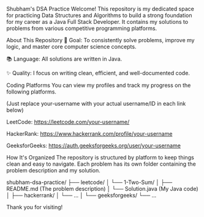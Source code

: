 Shubham's DSA Practice
Welcome! This repository is my dedicated space for practicing Data Structures and Algorithms to build a strong foundation for my career as a Java Full Stack Developer. It contains my solutions to problems from various competitive programming platforms.

About This Repository
🎯 Goal: To consistently solve problems, improve my logic, and master core computer science concepts.

📚 Language: All solutions are written in Java.

✨ Quality: I focus on writing clean, efficient, and well-documented code.

Coding Platforms
You can view my profiles and track my progress on the following platforms.

(Just replace your-username with your actual username/ID in each link below)

LeetCode: https://leetcode.com/your-username/

HackerRank: https://www.hackerrank.com/profile/your-username

GeeksforGeeks: https://auth.geeksforgeeks.org/user/your-username

How It's Organized
The repository is structured by platform to keep things clean and easy to navigate. Each problem has its own folder containing the problem description and my solution.

shubham-dsa-practice/
├── leetcode/
│   └── 1-Two-Sum/
│       ├── README.md       (The problem description)
│       └── Solution.java   (My Java code)
│
├── hackerrank/
│   └── ...
│
└── geeksforgeeks/
    └── ...

Thank you for visiting!
